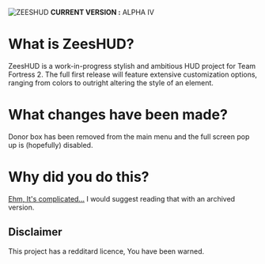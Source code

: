 ![ZEESHUD](https://i.imgur.com/UdOlF5w.png "zeeshud logo")
**CURRENT VERSION :** ALPHA IV

# What is ZeesHUD?
ZeesHUD is a work-in-progress stylish and ambitious HUD project for Team Fortress 2. The full first release will feature extensive customization options, ranging from colors to outright altering the style of an element.

# What changes have been made?

Donor box has been removed from the main menu and the full screen pop up is (hopefully) disabled.

# Why did you do this?

[Ehm, It's complicated...](https://www.reddit.com/r/tf2/comments/mniqly/so_i_installed_zeeshud_and_is_it_possible_to_get/)
I would suggest reading that with an archived version.

## Disclaimer
This project has a redditard licence, You have been warned.
